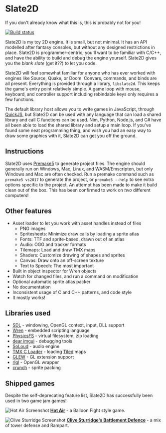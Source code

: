 # Slate2D
If you don't already know what this is, this is probably not for you!

[![Build status](https://ci.appveyor.com/api/projects/status/lq4xx4et7hv8oar0?svg=true)](https://ci.appveyor.com/project/sponge/slate2d)

Slate2D is my toy 2D engine. It is small, but not minimal. It has an API modelled after fantasy consoles, but without any designed
restrictions in place. Slate2D is programmer-centric; you'll want to be familiar with C/C++, and have the ability to build and debug
the engine yourself. Slate2D gives you the *blank slate* (get it??) to let you code.

Slate2D will feel somewhat familiar for anyone who has ever worked with engines like Source, Quake, or Doom. Convars, commands, and
binds are all present. Everything is provided through a library, `libslate2d`. This keeps the game's entry point relatively simple.
A game loop with mouse, keyboard, and controller support including rebindable keys only requires a few functions.

The default library host allows you to write games in JavaScript, through [QuickJS](https://bellard.org/quickjs/), but Slate2D can be
used with any language that can load a shared library and call C functions can be used. Nim, Python, Node.js, and C# have all been 
able to load the shared library and setup a main loop. If you've found some neat programming thing, and wish you had an easy way to 
draw some graphics with it, Slate2D can get you off the ground.

## Instructions

Slate2D uses [Premake5](https://premake.github.io/) to generate project files. The engine should generally run on Windows, Mac, Linux,
and WASM/Emscripten, but only Windows and Mac are often checked. Run a premake command such as `premake5 vs2017` to generate the project,
or `premake5 --help` to see extra options specific to the project. An attempt has been made to make it build clean out of the box. This
has been confirmed to work on *two* different computers!

## Other features
- Asset loader to let you work with asset handles instead of files
  - PNG images
  - Spritesheets: Minimize draw calls by loading a sprite atlas
  - Fonts: TTF and sprite-based, drawn out of an atlas
  - Audio: OGG and tracker formats
  - Tilemaps: Load and draw TMX maps
  - Shaders: Customize drawing of shapes and sprites
  - Canvas: Draw onto an off-screen texture
  - Text to Speech: The most important
- Built in object inspector for Wren objects
- Watch for changed files, and run a command on modification
- Optional automatic sprite atlas packer
- No documentation
- Inconsistent usage of C and C++ patterns, and code style
- It mostly works!

## Libraries used

- [SDL](https://www.libsdl.org) - windowing, OpenGL context, input, DLL support
- [Wren](https://www.wren.io) - embedded scripting language  
- [PhysicsFS](https://icculus.org/physfs/) - virtual filesystem, zip loading
- [dear imgui](https://github.com/ocornut/imgui) - debugging tools  
- [SoLoud](http://sol.gfxile.net/soloud/) - audio engine  
- [TMX C Loader](https://github.com/baylej/tmx) - loading [Tiled](https://www.mapeditor.org/) maps
- [GLEW](http://glew.sourceforge.net/) - GL extension support
- [rlgl](https://www.raylib.com/) - OpenGL wrapper
- [crunch](https://github.com/ChevyRay/crunch/) - sprite packing

## Shipped games

Despite the self-deprecating feature list, Slate2D has successfully been used in two game jam games!

![Hot Air Screenshot](https://img.itch.zone/aW1hZ2UvMzUxNTAyLzE3NTA0MjMucG5n/original/vuv6kk.png)
[**Hot Air**](https://spongeh.itch.io/hot-air) - a Balloon Fight style game.

![Clive Sturridge Screenshot](https://img.itch.zone/aW1hZ2UvMjg0ODQ1LzEzOTA0MzkucG5n/original/yuvfpk.png)
[**Clive Sturridge's Battlement Defence**](https://alligator.itch.io/clive) - a mix of tower defense and Rampart.

